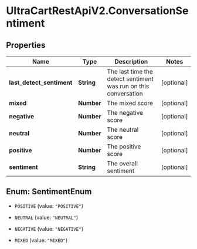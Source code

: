 # UltraCartRestApiV2.ConversationSentiment

## Properties
Name | Type | Description | Notes
------------ | ------------- | ------------- | -------------
**last_detect_sentiment** | **String** | The last time the detect sentiment was run on this conversation | [optional] 
**mixed** | **Number** | The mixed score | [optional] 
**negative** | **Number** | The negative score | [optional] 
**neutral** | **Number** | The neutral score | [optional] 
**positive** | **Number** | The positive score | [optional] 
**sentiment** | **String** | The overall sentiment | [optional] 


<a name="SentimentEnum"></a>
## Enum: SentimentEnum


* `POSITIVE` (value: `"POSITIVE"`)

* `NEUTRAL` (value: `"NEUTRAL"`)

* `NEGATIVE` (value: `"NEGATIVE"`)

* `MIXED` (value: `"MIXED"`)




